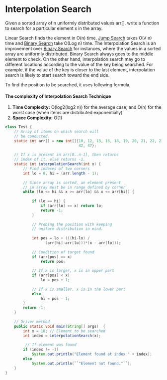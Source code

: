 # Interpolation Search

Given a sorted array of n uniformly distributed values arr[], write a function to search for a particular element x in the array.

Linear Search finds the element in O(n) time, [Jump Search](https://www.geeksforgeeks.org/jump-search/) takes O(√ n) time and [Binary Search](http://quiz.geeksforgeeks.org/binary-search/) take O(Log n) time.
The Interpolation Search is an improvement over [Binary Search](http://quiz.geeksforgeeks.org/binary-search/) for instances, where the values in a sorted array are uniformly distributed. Binary Search always goes to the middle element to check. On the other hand, interpolation search may go to different locations according to the value of the key being searched. For example, if the value of the key is closer to the last element, interpolation search is likely to start search toward the end side.

To find the position to be searched, it uses following formula.

#### The complexity of Interpolation Search Technique

1. **Time Complexity:** O(log2(log2 n)) for the average case, and O(n) for the worst case (when items are distributed exponentially)
2. **Space Complexity:** O(1)

```java
class Test { 
    // Array of items on which search will 
    // be conducted. 
    static int arr[] = new int[]{10, 12, 13, 16, 18, 19, 20, 21, 22, 23, 24, 33, 35, 	
                                 42, 47}; 
     
    // If x is present in arr[0..n-1], then returns 
    // index of it, else returns -1. 
    static int interpolationSearch(int x) { 
        // Find indexes of two corners 
        int lo = 0, hi = (arr.length - 1); 
      
        // Since array is sorted, an element present 
        // in array must be in range defined by corner 
        while (lo <= hi && x >= arr[lo] && x <= arr[hi]) {         
 
            if (lo == hi) { 
                if (arr[lo] == x) return lo; 
                return -1; 
            } 
        
            // Probing the position with keeping 
            // uniform distribution in mind. 
             
            int pos = lo + (((hi-lo) / 
                  (arr[hi]-arr[lo]))*(x - arr[lo])); 
      
            // Condition of target found 
            if (arr[pos] == x) 
                return pos; 
      
            // If x is larger, x is in upper part 
            if (arr[pos] < x) 
                lo = pos + 1; 
      
            // If x is smaller, x is in the lower part 
            else
                hi = pos - 1; 
        } 
        return -1; 
    } 
   
    // Driver method  
    public static void main(String[] args)  { 
        int x = 18; // Element to be searched 
        int index = interpolationSearch(x); 
          
         // If element was found 
        if (index != -1) 
            System.out.println("Element found at index " + index); 
       	else
        	System.out.println(``"Element not found."``); 
    } 
} 
```